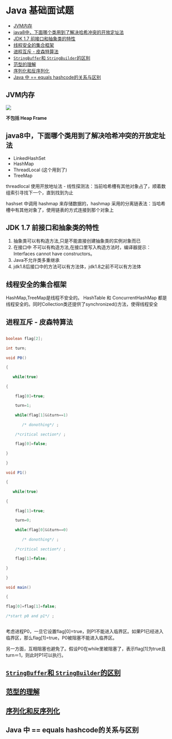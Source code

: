 # Java 基础面试题 <!-- omit in toc -->

- [JVM内存](#jvm内存)
- [java8中，下面哪个类用到了解决哈希冲突的开放定址法](#java8中下面哪个类用到了解决哈希冲突的开放定址法)
- [JDK 1.7 前接口和抽象类的特性](#jdk-17-前接口和抽象类的特性)
- [线程安全的集合框架](#线程安全的集合框架)
- [进程互斥 - 皮森特算法](#进程互斥---皮森特算法)
- [```StringBuffer```和 ```StringBuilder```的区别](#stringbuffer和-stringbuilder的区别)
- [范型的理解](#范型的理解)
- [序列化和反序列化](#序列化和反序列化)
- [Java 中 == equals hashcode的关系与区别](#java-中--equals-hashcode的关系与区别)

## JVM内存

![](https://uploadfiles.nowcoder.com/images/20190606/291053_1559812298987_4E467FB794A7AF7967F62555B4F0B6A6)

**不包括 Heap Frame**

## java8中，下面哪个类用到了解决哈希冲突的开放定址法

* LinkedHashSet
* HashMap
* ThreadLocal (这个用到了)
* TreeMap

threadlocal 使用开放地址法 - 线性探测法：当前哈希槽有其他对象占了，顺着数组索引寻找下一个，直到找到为止

hashset 中调用 hashmap 来存储数据的，hashmap 采用的分离链表法：当哈希槽中有其他对象了，使用链表的方式连接到那个对象上

## JDK 1.7 前接口和抽象类的特性

1. 抽象类可以有构造方法,只是不能直接创建抽象类的实例对象而已
2. 在接口中 不可以有构造方法,在接口里写入构造方法时，编译器提示：Interfaces cannot have constructors。
3. Java不允许类多重继承
4. jdk1.8后接口中的方法可以有方法体，jdk1.8之前不可以有方法体

## 线程安全的集合框架

HashMap,TreeMap是线程不安全的。 HashTable 和 ConcurrentHashMap 都是线程安全的。同时Collection类还提供了synchronized()方法，使得线程安全

## 进程互斥 - 皮森特算法

```java

boolean flag[2];
 
int turn;
 
void P0()
 
{
 
   while(true)
 
{
 
    flag[0]=true;
 
    turn=1;
 
    while(flag[1]&&turn==1)
 
       /* donothing*/ ;
 
    /*critical section*/ ;
 
    flag[0]=false;
 
}
 
}
 
void P1()
 
{
 
   while(true)
 
{
 
    flag[1]=true;
 
    turn=0;
 
    while(flag[0]&&turn==0)
 
       /* donothing*/ ;
 
    /*critical section*/ ;
 
    flag[1]=false;
 
}
 
}
 
void main()
 
{
 
flag[0]=flag[1]=false;
 
/*start p0 and p1*/ ;
 
```

考虑进程P0，一旦它设置flag[0]=true，则P1不能进入临界区。如果P1已经进入临界区，那么flag[1]=true，P0被阻塞不能进入临界区。

另一方面，互相阻塞也避免了。假设P0在while里被阻塞了，表示flag[1]为true且turn＝1，则此时P1可以执行。

## [```StringBuffer```和 ```StringBuilder```的区别](StringBuffer和StringBuilder.md)

## [范型的理解](Java范型的理解.md)

## [序列化和反序列化](序列化和反序列化.md)

## Java 中 == equals hashcode的关系与区别

